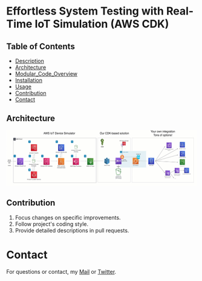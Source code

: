 # Effortless System Testing with Real-Time IoT Simulation (AWS CDK)
 
## Table of Contents  

- [Description](#description) 
- [Architecture](#architecture)
- [Modular_Code_Overview](#modular_code_overview)
- [Installation](#installation) 
- [Usage](#usage)  
- [Contribution](#contribution) 
- [Contact](#contact)


## Architecture

![diagram](https://github.com/diegovillatoromx/Real-Time-IoT-Simulation/blob/main/architecture.png)

## Contribution
  1. Focus changes on specific improvements.
  2. Follow project's coding style.
  3. Provide detailed descriptions in pull requests.
     
# Contact
For questions or contact, my [Mail](diegovillatormx@gmail.com) or [Twitter](https://twitter.com/diegovillatomx). 


  
